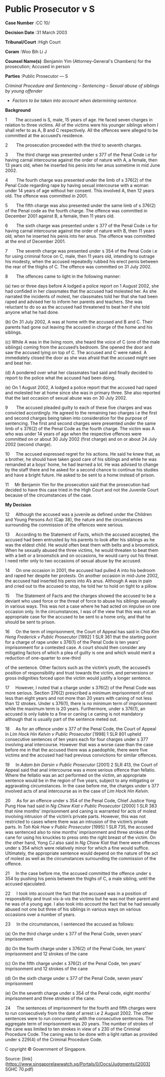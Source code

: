 # Public Prosecutor v S 



**Case Number** :CC 10/ 

**Decision Date** :31 March 2003 

**Tribunal/Court** :High Court 

**Coram** :Woo Bih Li J 

**Counsel Name(s)** :Benjamin Yim (Attorney-General's Chambers) for the prosecution; Accused in person 

**Parties** :Public Prosecutor — S 

_Criminal Procedure and Sentencing_ – _Sentencing_ – _Sexual abuse of siblings by young offender_ 

- _Factors to be taken into account when determining sentence._ 

**Background** 

1       The accused is S, male, 15 years of age. He faced seven charges in relation to three victims. All of the victims were his younger siblings whom I shall refer to as A, B and C respectively. All the offences were alleged to be committed at the accused’s residence. 

2       The prosecution proceeded with the third to seventh charges. 

3       The third charge was presented under s 377 of the Penal Code i.e for having carnal intercourse against the order of nature with A, a female, then 13 years old, when he inserted his penis into her anus sometime in mid June 2002. 

4       The fourth charge was presented under the limb of s 376(2) of the Penal Code regarding rape by having sexual intercourse with a woman under 14 years of age without her consent. This involved A, then 12 years old. The offence was committed in 2001. 

5       The fifth charge was also presented under the same limb of s 376(2) of the Penal code as the fourth charge. The offence was committed in December 2001 against B, a female, then 11 years old. 

6       The sixth charge was presented under s 377 of the Penal Code i.e for having carnal intercourse against the order of nature with B, then 11 years old, when he inserted his penis into her anus. The offence was committed at the end of December 2001. 

7       The seventh charge was presented under s 354 of the Penal Code i.e for using criminal force on C, male, then 11 years old, intending to outrage his modesty, when the accused repeatedly rubbed his erect penis between the rear of the thighs of C. The offence was committed on 31 July 2002. 

8       The offences came to light in the following manner: 

 (a) two or three days before A lodged a police report on 1 August 2002, she had confided in her classmates that the accused had molested her. As she narrated the incidents of molest, her classmates told her that she had been raped and advised her to inform her parents and teachers. She was reluctant to do so as the accused had threatened to beat her if she told anyone what he had done. 

 (b) On 31 July 2002, A was at home with the accused and B and C. Their parents had gone out leaving the accused in charge of the home and his siblings. 


 (c) While A was in the living room, she heard the voice of C (one of the male siblings) coming from the accused’s bedroom. She opened the door and saw the accused lying on top of C. The accused and C were naked. A immediately closed the door as she was afraid that the accused might see and beat her. 

 (d) A pondered over what her classmates had said and finally decided to report to the police what the accused had been doing. 

 (e) On 1 August 2002, A lodged a police report that the accused had raped and molested her at home since she was in primary three. She also reported that the last occasion of sexual abuse was on 30 July 2002. 

9       The accused pleaded guilty to each of these five charges and was convicted accordingly. He agreed to the remaining two charges i.e the first and second charges being taken into consideration for the purpose of sentencing. The first and second charges were presented under the same limb of s 376(2) of the Penal Code as the fourth charge. The victim was A who was under 14 years of age when the respective offences were committed on or about 30 July 2002 (first charge) and on or about 24 July 2002 (second charge). 

10     The accused expressed regret for his actions. He said he knew that, as a brother, he should have taken good care of his siblings and while he was remanded at a boys’ home, he had learned a lot. He was advised to change by the staff there and he asked for a second chance to continue his studies and have a bright future. He asked to be sent to a home instead of prison. 

11     Mr Benjamin Yim for the prosecution said that the prosecution had decided to have this case tried in the High Court and not the Juvenile Court because of the circumstances of the case. 

**My Decision** 

12     Although the accused was a juvenile as defined under the Children and Young Persons Act (Cap 38), the nature and the circumstances surrounding the commission of the offences were serious. 

13     According to the Statement of Facts, which the accused accepted, the accused had been entrusted by his parents to look after his siblings as he was the eldest child. He would often beat them with belts and a broomstick. When he sexually abused the three victims, he would threaten to beat them with a belt or a broomstick and on occasions, he would carry out his threat. I need refer only to two occasions of sexual abuse by the accused. 

14     On one occasion in 2001, the accused had pulled A into his bedroom and raped her despite her protests. On another occasion in mid-June 2002, the accused had inserted his penis into A’s anus. Although A was in pain and cried out to the accused to stop, he told her to hold on tight to a pillow. 

15     The Statement of Facts and the charges showed the accused to be a deviant who used force or the threat of force to abuse his siblings sexually in various ways. This was not a case where he had acted on impulse on one occasion only. In the circumstances, I was of the view that this was not an appropriate case for the accused to be sent to a home only, and that he should be sent to prison. 

16     On the term of imprisonment, the Court of Appeal has said in _Chia Kim Heng Frederick v Public Prosecutor_ <span class="citation">[1992] 1 SLR 361</span> that the starting point for a charge of rape under s 376(1) of the Penal Code is ten years’ imprisonment for a contested case. A court should then consider any mitigating factors of which a plea of guilty is one and which would merit a reduction of one-quarter to one-third 


of the sentence. Other factors such as the victim’s youth, the accused’s position of responsibility and trust towards the victim, and perversions or gross indignities forced upon the victim would justify a longer sentence. 

17     However, I noted that a charge under s 376(2) of the Penal Code was more serious. Section 376(2) prescribed a minimum imprisonment of not less than eight years and not more than 20 years with caning of not less than 12 strokes. Under s 376(1), there is no minimum term of imprisonment while the maximum term is 20 years. Furthermore, under s 376(1), an accused is only liable to a fine or caning i.e caning is not mandatory although that is usually part of the sentence meted out. 

18     As for an offence under s 377 of the Penal Code, the Court of Appeal in _Lim Hock Hin Kelvin v Public Prosecutor_ <span class="citation">[1998] 1 SLR 801</span> upheld consecutive sentences of ten years each for four charges under s 377 involving anal intercourse. However that was a worse case than the case before me in that the accused there was a paedophile, there were five victims and the accused had had previous convictions for similar offences. 

19     In _Adam bin Darsin v Public Prosecutor_ <span class="citation">[2001] 2 SLR 413</span>, the Court of Appeal said that anal intercourse was a more serious offence than fellatio. Where the fellatio was an act performed on the victim, an appropriate sentence would be in the region of five years, subject to any mitigating or aggravating circumstances. In the case before me, the charges under s 377 involved acts of anal intercourse as in the case of _Lim Hock Hin Kelvin_. 

20     As for an offence under s 354 of the Penal Code, Chief Justice Yong Pung How had said in _Ng Chiew Kiat v Public Prosecutor_ <span class="citation">[2000] 1 SLR 383</span> that nine months’ imprisonment and caning is warranted for acts of molest involving intrusion of the victim’s private parts. However, this was not restricted to cases where there was an intrusion of the victim’s private parts. In _Toh Kok How v Public Prosecutor_ <span class="citation">[1995] 1 SLR 735</span>, the accused was sentenced also to nine months’ imprisonment and three strokes of the cane for using his knuckles to press onto the right breast of the victim. On the other hand, Yong CJ also said in _Ng Chiew Kiat_ that there were offences under s 354 which were relatively minor for which a fine would suffice. Ultimately, the appropriate sentence would depend on the nature of the act of molest as well as the circumstances surrounding the commission of the offence. 

21     In the case before me, the accused committed the offence under s 354 by pushing his penis between the thighs of C, a male sibling, until the accused ejaculated. 

22     I took into account the fact that the accused was in a position of responsibility and trust vis-à-vis the victims but he was not their parent and he was of a young age. I also took into account the fact that he had sexually abused not one but three of his siblings in various ways on various occasions over a number of years. 

23     In the circumstances, I sentenced the accused as follows: 

 (a) On the third charge under s 377 of the Penal Code, seven years’ imprisonment 

 (b) On the fourth charge under s 376(2) of the Penal Code, ten years’ imprisonment and 12 strokes of the cane 

 (c) On the fifth charge under s 376(2) of the Penal Code, ten years’ imprisonment and 12 strokes of the cane 


 (d) On the sixth charge under s 377 of the Penal Code, seven years’ imprisonment 

 (e) On the seventh charge under s 354 of the Penal code, eight months’ imprisonment and three strokes of the cane. 

24     The sentences of imprisonment for the fourth and fifth charges were to run consecutively from the date of arrest i.e 2 August 2002. The other sentences were to run concurrently with the consecutive sentences. The aggregate term of imprisonment was 20 years. The number of strokes of the cane was limited to ten strokes in view of s 230 of the Criminal Procedure Code. The caning was to be done with a light rattan as provided under s 229(4) of the Criminal Procedure Code. 

 C opyright © Government of Singapore. 


Source: [link](https://www.singaporelawwatch.sg/Portals/0/Docs/Judgments/[2003] SGHC 70.pdf)
